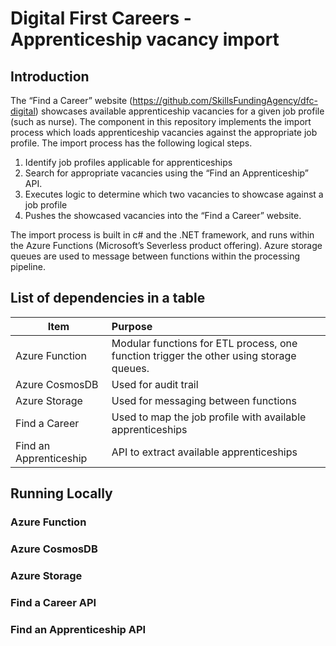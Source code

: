 # Digital First Careers - Apprenticeship vacancy import
 
## Introduction
The “Find a Career” website (https://github.com/SkillsFundingAgency/dfc-digital) showcases available apprenticeship vacancies for a given job profile (such as nurse).  The component in this repository implements the import process which loads apprenticeship vacancies against the appropriate job profile.  The import process has the following logical steps.
1.	Identify job profiles applicable for apprenticeships
2.	Search for appropriate vacancies using the “Find an Apprenticeship” API.
3.	Executes logic to determine which two vacancies to showcase against a job profile
4.	Pushes the showcased vacancies into the “Find a Career” website.

The import process is built in c# and the .NET framework, and runs within the Azure Functions (Microsoft’s Severless product offering).  Azure storage queues are used to message between functions within the processing pipeline.

## List of dependencies in a table

|Item					| Purpose			|
|-----------------------|:------------------|
|Azure Function			| Modular functions for ETL process, one function trigger the other using storage queues.|
|Azure CosmosDB			| Used for audit trail |
|Azure Storage			| Used for messaging between functions |
|Find a Career	| Used to map the job profile with available apprenticeships |
|Find an Apprenticeship | API to extract available apprenticeships |

## Running Locally

### Azure Function
### Azure CosmosDB
### Azure Storage
### Find a Career API
### Find an Apprenticeship API
